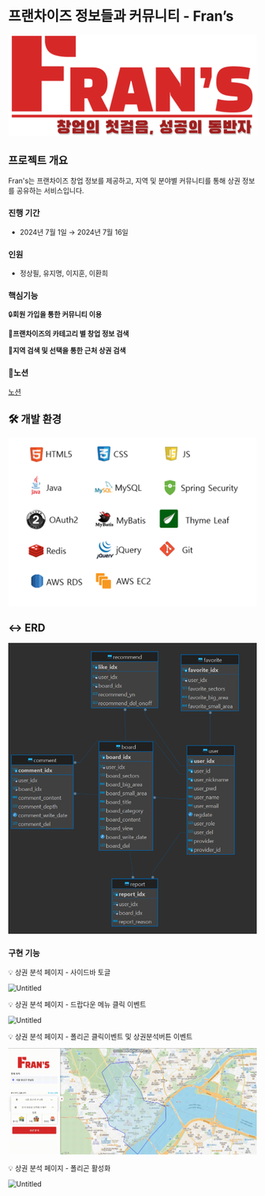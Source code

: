 # 프랜차이즈 정보들과 커뮤니티 - Fran’s

![logo_slogan.png](./readMe/logo_slogan.png)

## 프로젝트 개요

Fran's는 프랜차이즈 창업 정보를 제공하고, 지역 및 분야별 커뮤니티를 통해 상권 정보를 공유하는 서비스입니다.

### 진행 기간

- 2024년 7월 1일 → 2024년 7월 16일

### 인원
- 정상필, 유지명, 이지훈, 이환희

### 핵심기능

🔒**회원 가입을 통한 커뮤니티 이용** 

**📖프랜차이즈의 카테고리 별 창업 정보 검색**

**🔎지역 검색 및 선택을 통한 근처 상권 검색**

### 📖노션

[노션](https://www.notion.so/Team-Project-Template-4f0be32c156e40f1baaa1dff3ab6e07d?pvs=4)

## 🛠️ 개발 환경

![Untitled](./readMe/lib.png)

## ↔️ ERD

![Untitled](./readMe/Untitled%201.png)

### 구현 기능

<aside>
💡 상권 분석 페이지 - 사이드바 토글

</aside>

![Untitled](./readMe/사이드바-토글.gif)

<aside>
💡 상권 분석 페이지 - 드랍다운 메뉴 클릭 이벤트

</aside>

![Untitled](./readMe/드랍다운클릭이벤트.gif)

<aside>
💡 상권 분석 페이지 - 폴리곤 클릭이벤트 및 상권분석버튼 이벤트

</aside>

![Untitled](./readMe/폴리곤클릭이벤트와-상권분석버튼.gif)

<aside>
💡 상권 분석 페이지 - 폴리곤 활성화

</aside>

![Untitled](./readMe/폴리곤활성화.gif)
